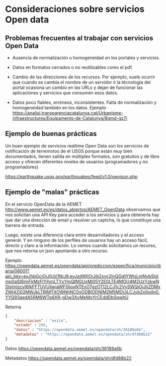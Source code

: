 # Consideraciones sobre servicios Open data

## Problemas frecuentes al trabajar con servicios Open Data

- Ausencia de normalización u homogeneidad en los portales y servicios.

- Datos en formatos cerrados o no reutilizables como el pdf.

- Cambio de las direcciones de los recursos. Por ejemplo, suele ocurrir que cuando se cambia el nombre de un servidor ó la técnología del portal ocasiona un cambio en las URLs y dejan de funcionar las aplicaciones y servicios que consumen esos datos.

- Datos poco fiables, erróneos, inconsistentes. Falta de  normalización y homogeneidad también en los datos. Ejemplo https://analisi.transparenciacatalunya.cat/Urbanisme-infraestructures/Equipaments-de-Catalunya/8gmd-gz7i

## Ejemplo de buenas prácticas

Un buen ejemplo de servicios realtime Open Data son los servicios de notificación de terremotos de el USGS porque están muy bien documentados, tienen salida en múltiples formatos, son gratuitos y de libre acceso y ofrecen diferentes niveles de usuarios (programadores y no programadores)

https://earthquake.usgs.gov/earthquakes/feed/v1.0/geojson.php

## Ejemplo de "malas" prácticas

En el servicio OpenData de la AEMET http://www.aemet.es/es/datos_abiertos/AEMET_OpenData observamos que nos solicitan una API Key para acceder a los servicios y para obtenerla hay que dar una dirección de email y resolver un captcha, lo que constituye una barrera de entrada.  

Luego, existe una diferencia clara entre desarrolladores y el acceso general. Y en ninguno de los perfiles de usuarios hay un acceso fácil, directo y claro a la información. Lo vemos cuando solicitamos un recurso, que nos retorna un json apuntando a otro recurso. 

Ejemplo https://opendata.aemet.es/opendata/api/prediccion/especifica/municipio/diaria/08001?api_key=eyJhbGciOiJIUzI1NiJ9.eyJzdWIiOiJib2xvc2lnQGdtYWlsLmNvbSIsImp0aSI6ImFkMzFlYjhmLTYxYmQtNGUxMi05Y2E0LTE4MGU4M2UzYzkwNSIsImlzcyI6IkFFTUVUIiwiaWF0IjoxNTExOTgzOTI2LCJ1c2VySWQiOiJhZDMxZWI4Zi02MWJkLTRlMTItOWNhNC0xODBlODNlM2M5MDUiLCJyb2xlIjoiIn0.YYQ93aedA5RM6WTp8XR-gDw3XyMeMxYrCEddDbSpwhU

Retorna
``` json
{
	"descripcion" : "exito",
	"estado" : 200,
	"datos" : "https://opendata.aemet.es/opendata/sh/36188a6b",
	"metadatos" : "https://opendata.aemet.es/opendata/sh/dfd88b22"
}
```

Datos https://opendata.aemet.es/opendata/sh/36188a6b

Metadatos https://opendata.aemet.es/opendata/sh/dfd88b22
